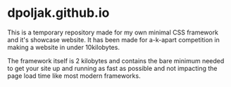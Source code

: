 # dpoljak.github.io

This is a temporary repository made for my own minimal CSS framework and it's showcase website.
It has been made for a-k-apart competition in making a website in under 10kilobytes.

The framework itself is 2 kilobytes and contains the bare minimum needed to get your site up and running as fast as possible
and not impacting the page load time like most modern frameworks.
